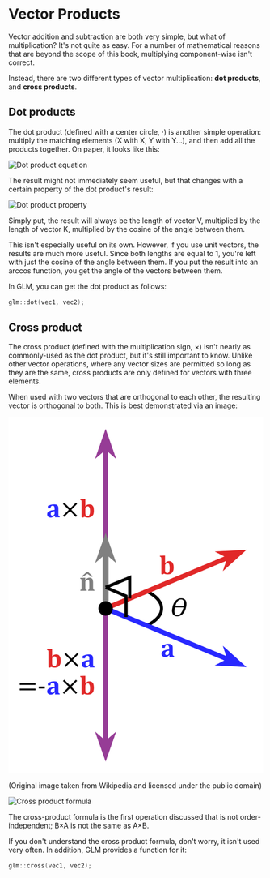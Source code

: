# Vector Products

Vector addition and subtraction are both very simple, but what of multiplication? It's not quite as easy. For a number of mathematical reasons that are beyond the scope of this book, multiplying component-wise isn't correct.

Instead, there are two different types of vector multiplication: **dot products**, and **cross products**.

## Dot products

The dot product (defined with a center circle, ⋅) is another simple operation: multiply the matching elements (X with X, Y with Y...), and then add all the products together. On paper, it looks like this:

![Dot product equation](images/3-dot_product.svg)

The result might not immediately seem useful, but that changes with a certain property of the dot product's result:

![Dot product property](images/3-dot_product_property.svg)

Simply put, the result will always be the length of vector V, multiplied by the length of vector K, multiplied by the cosine of the angle between them.

This isn't especially useful on its own. However, if you use unit vectors, the results are much more useful. Since both lengths are equal to 1, you're left with just the cosine of the angle between them. If you put the result into an arccos function, you get the angle of the vectors between them.

In GLM, you can get the dot product as follows:

```c++
glm::dot(vec1, vec2);
```

## Cross product

The cross product (defined with the multiplication sign, ×) isn't nearly as commonly-used as the dot product, but it's still important to know. Unlike other vector operations, where any vector sizes are permitted so long as they are the same, cross products are only defined for vectors with three elements.

When used with two vectors that are orthogonal to each other, the resulting vector is orthogonal to both. This is best demonstrated via an image:

![Cross product result](images/3-cross_product.svg)

(Original image taken from Wikipedia and licensed under the public domain)

![Cross product formula](images/3-cross_product_formula.svg)

The cross-product formula is the first operation discussed that is not order-independent; B×A is not the same as A×B.

If you don't understand the cross product formula, don't worry, it isn't used very often. In addition, GLM provides a function for it:

```c++
glm::cross(vec1, vec2);
```
